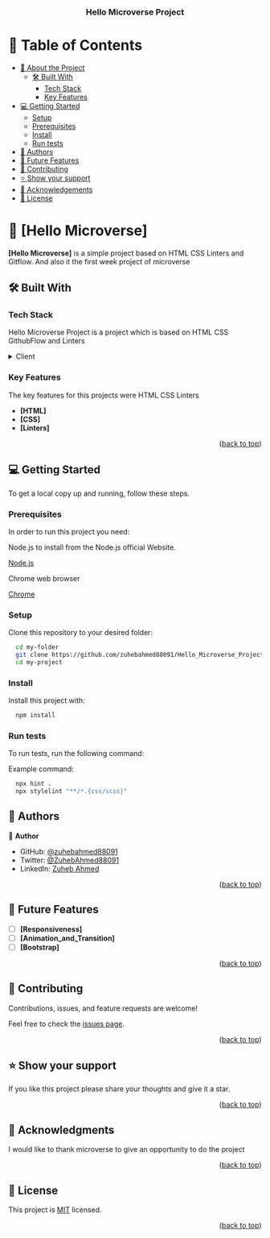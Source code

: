 <a name="readme-top"></a>

<div align="center">
  
  <h3><b>Hello Microverse Project</b></h3>

</div>

<!-- TABLE OF CONTENTS -->

# 📗 Table of Contents

- [📖 About the Project](#about-project)
  - [🛠 Built With](#built-with)
    - [Tech Stack](#tech-stack)
    - [Key Features](#key-features)
- [💻 Getting Started](#getting-started)
  - [Setup](#setup)
  - [Prerequisites](#prerequisites)
  - [Install](#install)
  - [Run tests](#run-tests)
- [👥 Authors](#authors)
- [🔭 Future Features](#future-features)
- [🤝 Contributing](#contributing)
- [⭐️ Show your support](#support)
- [🙏 Acknowledgements](#acknowledgements)
- [📝 License](#license)

<!-- PROJECT DESCRIPTION -->

# 📖 [Hello Microverse] <a name="about-project"></a>

**[Hello Microverse]** is a simple project based on HTML CSS Linters and Gitflow. And also it the first week project of microverse

## 🛠 Built With <a name="built-with"></a>

### Tech Stack <a name="tech-stack"></a>

 Hello Microverse Project is a project which is  based on HTML CSS GithubFlow and Linters

<details>
  <summary>Client</summary>
  <ul>
    <li><a href="https://en.wikipedia.org/wiki/HTML">HTML</a></li>
    <li><a href="https://en.wikipedia.org/wiki/CSS">CSS</a></li>
  </ul>
</details>

<!-- Features -->

### Key Features <a name="key-features"></a>

 The key features for this projects were HTML CSS Linters

- **[HTML]**
- **[CSS]**
- **[Linters]**

<p align="right">(<a href="#readme-top">back to top</a>)</p>


<!-- GETTING STARTED -->

## 💻 Getting Started <a name="getting-started"></a>

To get a local copy up and running, follow these steps.

### Prerequisites

In order to run this project you need:

Node.js to install from the Node.js official Website.

[Node.js](https://nodejs.org/en)

Chrome web browser

[Chrome](https://www.google.com/chrome/?brand=JJTC&gclid=CjwKCAjw9J2iBhBPEiwAErwpeTs4U9U2QjXaHjW4P3xWKxrsnLr6U3_X1J0MOUPoGHV4U46qNcUhLxoC7XQQAvD_BwE&gclsrc=aw.ds)

### Setup

Clone this repository to your desired folder:

```sh
  cd my-folder
  git clone https://github.com/zuhebahmed88091/Hello_Microverse_Project.git
  cd my-project
```

### Install

Install this project with:

```sh
  npm install
```

### Run tests

To run tests, run the following command:

Example command:

```sh
  npx hint .
  npx stylelint "**/*.{css/scss}"
```

<!-- AUTHORS -->

## 👥 Authors <a name="authors"></a>

👤 **Author**

- GitHub: [@zuhebahmed88091](https://github.com/zuhebahmed88091)
- Twitter: [@ZuhebAhmed88091](https://twitter.com/ZuhebAhmed88091)
- LinkedIn: [Zuheb Ahmed](https://www.linkedin.com/in/zuheb-ahmed/)

<p align="right">(<a href="#readme-top">back to top</a>)</p>

<!-- FUTURE FEATURES -->

## 🔭 Future Features <a name="future-features"></a>

- [ ] **[Responsiveness]**
- [ ] **[Animation_and_Transition]**
- [ ] **[Bootstrap]**

<p align="right">(<a href="#readme-top">back to top</a>)</p>

<!-- CONTRIBUTING -->

## 🤝 Contributing <a name="contributing"></a>

Contributions, issues, and feature requests are welcome!

Feel free to check the [issues page](../../issues/).

<p align="right">(<a href="#readme-top">back to top</a>)</p>

<!-- SUPPORT -->

## ⭐️ Show your support <a name="support"></a>

If you like this project please share your thoughts and give it a star.

<p align="right">(<a href="#readme-top">back to top</a>)</p>

<!-- ACKNOWLEDGEMENTS -->

## 🙏 Acknowledgments <a name="acknowledgements"></a>

I would like to thank microverse to give an opportunity to do the project 

<p align="right">(<a href="#readme-top">back to top</a>)</p>

<!-- LICENSE -->

## 📝 License <a name="license"></a>

This project is [MIT](MIT.md) licensed.

<p align="right">(<a href="#readme-top">back to top</a>)</p>
